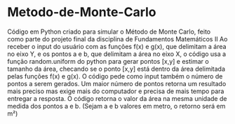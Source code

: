 # Metodo-de-Monte-Carlo
Código em Python criado para simular o Método de Monte Carlo, feito como parte do projeto final da disciplina de Fundamentos Matemáticos II
Ao receber o input do usuário com as funções f(x) e g(x), que delimitam a área no eixo Y, e os pontos a e b, que delimitam a área no eixo X, o código usa a função random.uniform do python para gerar pontos [x,y] e estimar o tamanho da área, checando se o ponto [x,y] está dentro da área delimitada pelas funções f(x) e g(x).
O código pede como input também o número de pontos a serem gerados. Um maior número de pontos retorna um resultado mais preciso mas exige mais do computador e precisa de mais tempo para entregar a resposta.
O código retorna o valor da área na mesma unidade de medida dos pontos a e b. (Sejam a e b valores em metro, o retorno será em m²)
